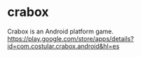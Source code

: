 crabox
======

Crabox is an Android platform game.
https://play.google.com/store/apps/details?id=com.costular.crabox.android&hl=es
